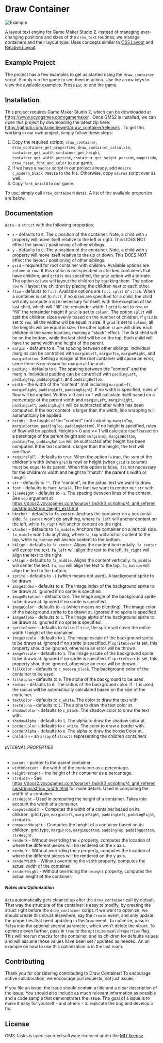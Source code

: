 # Draw Container

![Example](https://github.com/danieltjewett/draw_container/blob/master/example.png "Example")

A layout text engine for Game Maker Studio 2.  Instead of managing ever-changing positions and sizes of the `draw_text` routines, we manage containers and their layout type.  Uses concepts similar to [CSS Layout](https://developer.mozilla.org/en-US/docs/Learn/CSS/CSS_layout/Introduction) and [Relative Layout](https://developer.android.com/guide/topics/ui/layout/relative).

## Example Project

The project has a few examples to get us started using the `draw_container` script.  Simply run the game to see them in action.  Use the arrow keys to view the available examples.  Press `ESC` to end the game.

## Installation

This project requires Game Maker Studio 2, which can be downloaded at https://www.yoyogames.com/gamemaker .  Once GMS2 is installed, we can open this project by downloading the latest zip here: https://github.com/danieltjewett/draw_container/releases .  To get this working in our own project, simply follow these steps:

1. Copy the required scripts, `draw_container`, `draw_container_get_properties`, `draw_container_calculate`, `container_get_width`, `container_get_height`, `container_get_width_percent`, `container_get_height_percent`, `magnitude`, `draw_reset_font_and_color` to our game.
2. If we have a `macros` script in our project already, add `#macro c_modern_black 789516` to the file.  Otherwise, copy `macros` script over as well.
3. Copy `font_Arial8` to our game.

To use, simply call `draw_container(data)`.  A list of the available properties are below.

## Documentation

`data` - a `struct` with the following properties:

* `x` - defaults to `0`.  The x position of the container.  Note, a child with `x` property will move itself relative to the left or right.  This DOES NOT effect the layout / positioning of other siblings.
* `y` - defaults to `0`.  The y position of the container.  Note, a child with `y` property will move itself relative to the up or down.  This DOES NOT effect the layout / positioning of other siblings.
* `grid` - required for root container with children.  Available options are `column` or `row`.  If this option is not specified in children containers that have children, and `grid` is not specified, the `grid` option will alternate.  The option `column` will layout the children by stacking them.  The option `row` will layout the children by placing the children next to each other.
* `flow` - defaults to `fill`.  Available options are `fill`, `split` or `stack`.  When a container is set to `fill`, if no sizes are specified for a child, the child will only compute a size necessary for itself, with the exception of the last child, which will "fill" the remainder width if `grid` is set to `row`, or "fill" the remainder height if `grid` is set to `column`.  The option `split` will split the children sizes evenly based on the number of children.  If `grid` is set to `row`, all the widths will be equal in size.  If `grid` is set to `column`, all the heights will be equal in size.  The other option `stack` will draw each children in the same location, making a "stack" effect.  The first child will be on the bottom, while the last child will be on the top.  Each child will have the same width and height of the parent.
* `margin` - defaults to `0`.  The spacing between other siblings.  Individual margins can be controlled with `marginLeft`, `marginTop`, `marginRight`, and `marginBottom`.  Setting a margin at the root container will cause an error, since there is no reason for margin at the root.
* `padding` - defaults to `0`.  The spacing between the "content" and the margin.  Individual padding can be controlled with `paddingLeft`, `paddingTop`, `paddingRight`, and `paddingBottom`.
* `width` - the width of the "content" (not including `marginLeft`, `marginRight`, `paddingLeft`, `paddingRight`).  If no width is specified, rules of flow will be applied.  Widths > 0 and <= 1 will calculate itself based on a percentage of the parent width and `marginLeft`, `marginRight`, `paddingLeft`, `paddingRight` will be subtracted after width has been computed.  If the text content is larger than the width, line wrapping will automatically be applied.
* `height` - the height of the "content" (not including `marginTop`, `marginBottom`, `paddingTop`, `paddingBottom`).  If no height is specified, rules of flow will be applied.  Heights > 0 and <= 1 will calulcate itself based on a perentage of the parent height and `marginTop`, `marginBottom`, `paddingTop`, `paddingBottom` will be subtracted after height has been computed.  If the text content is larger than the height, the text will overflow.
* `requireFull` - defaults to `true`.  When the option is true, the sum of the children's width (when `grid` is row) or height (when `grid` is column) must be equal to its parent.  When this option is false, it is not necessary for the children's width and height to "match" the parent's width or height.
* `str` - defaults to `""`.  The "content", or the actual text we want to draw.
* `font` - defaults to `font_Arial8`.  The font we want to render our `str` with.
* `lineHeight` - defaults to `-1`.  The spacing between lines of the content.  See `sep` argument at https://docs2.yoyogames.com/source/_build/3_scripting/4_gml_reference/strings/string_height_ext.html
* `hAnchor` - defaults to `fa_center`.  Anchors the container on a horizontal side.  `fa_center` won't do anything, where `fa_left` will anchor content on the left, while `fa_right` will anchor content on the right.
* `vAnchor` - defaults to `fa_middle`.  Anchors the container on a vertical side.  `fa_middle` won't do anything, where `fa_top` will anchor content to the top, while `fa_bottom` will anchor content to the bottom.
* `hAlign` - defaults to `fa_center`.  Aligns the content horizontally.  `fa_center` will center the text.  `fa_left` will align the text to the left.  `fa_right` will align the text to the right.
* `vAlign` - defaults to `fa_middle`.  Aligns the content vertically.  `fa_middle` will center the text.  `fa_top` will align the text to the top.  `fa_bottom` will align the text to the bottom.
* `sprite` - defaults to `-1` (which means not used).  A background sprite to be drawn.
* `imageIndex` - defaults to `0`.  The image index of the background sprite to be drawn at.  Ignored if no sprite is specified.
* `imageRotation` - defaults to `0`.  The image angle of the background sprite to be drawn at.  Ignored if no sprite is specified.
* `imageColor` - defaults to `-1` (which means no blending).  The image color of the background sprite to be drawn at.  Ignored if no sprite is specified.
* `imageAlpha` - defaults to `1`.  The image alpha of the background sprite to be drawn at.  Ignored if no sprite is specified.
* `spriteCover` - defaults to `false`.  If `true`, the sprite will cover the entire width / height of the container.
* `imageXscale` - defaults to `1`.  The image xscale of the background sprite to be drawn at.  Ignored if no sprite is specified.  If `spriteCover` is set, this property should be ignored, otherwise an error will be thrown.
* `imageYscale` - defaults to `1`.  The image yscale of the background sprite to be drawn at.  Ignored if no sprite is specified.  If `spriteCover` is set, this property should be ignored, otherwise an error will be thrown.
* `fillColor` - defaults to `c_modern_black`.  The background color of the container to be used.
* `fillAlpha` - defaults to `0`.  The alpha of the background to be used.
* `radius` - defaults to `0`.  The radius of the background color.  If `-1` is used, the radius will be automatically calculated based on the size of the container.
* `textColor` - defaults to `c_white`.  The color to draw the text with.
* `textAlpha` - defaults to `1`.  The alpha to draw the text color at.
* `shadowColor` - defaults to `c_black`.  The shadow color to draw the text with.
* `shadowAlpha` - defaults to `1`.  The alpha to draw the shadow color at.
* `borderColor` - defaults to `c_white`.  The color to draw a border with.
* `borderAlpha` - defaults to `0`.  The alpha to draw the borderColor at.
* `children` - an `array` of `structs` representing the children containers
  
###### INTERNAL PROPERTIES
  
* `parent` - pointer to the parent container.
* `widthPercent` - the width of the container as a percentage.
* `heightPercent` - the height of the container as a percentage.
* `strWidth` - See https://docs2.yoyogames.com/source/_build/3_scripting/4_gml_reference/strings/string_width.html for more details.  Used in computing the width of a container.
* `strHeight` - Used in computing the height of a container.  Takes into account the width of a container.
* `computedWidth` - Computes the width of a container based on its children, grid type, `marginLeft`, `marginRight`, `paddingLeft`, `paddingRight`, `strWidth`.
* `computedHeight` - Computes the height of a container based on its children, grid type, `marginTop`, `marginBottom`, `paddingTop`, `paddingBottom`, `strHeight`.
* `renderX` - Without overriding the `x` property, computes the location of where the different pieces will be rendered on the x axis.
* `renderY` - Without overriding the `y` property, computes the location of where the different pieces will be rendered on the y axis.
* `renderWidth` - Without overriding the `width` property, computes the actual width of the container.
* `renderHeight` - Without overriding the `heieght` property, computes the actual height of the container.

##### Notes and Optimization

`data` automatically gets cleaned up after the `draw_container` call by default.  That way the structure of the container is easy to modify, by creating the struct right before the `draw_container` script.  If we want to optimize, we should create this struct elsewhere, say the `Create` event, and only update the properties that need updating in the `Draw` event.  To optimize, pass in `false` into the optional second parameter, which won't delete the struct.  To optimize even further, pass in `true` to the `optimizeHasAllProperties` flag.  This will not run checks for the container, and its children for defaults values and will assume those values have been set / updated as needed.  An an example on how to use this optimization is in the last room.

## Contributing

Thank you for considering contributing to Draw Container! To encourage active collaboration, we encourage pull requests, not just issues.

If you file an issue, the issue should contain a title and a clear description of the issue. You should also include as much relevant information as possible and a code sample that demonstrates the issue. The goal of a issue is to make it easy for yourself - and others - to replicate the bug and develop a fix.

## License

GMS Tasks is open-sourced software licensed under the [MIT license](http://opensource.org/licenses/MIT).
